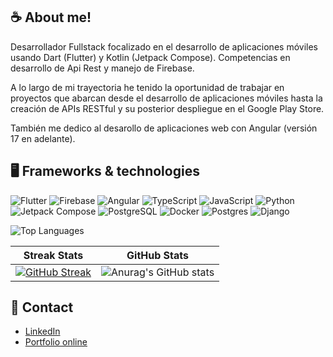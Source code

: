 

## ☕ About me! 

Desarrollador Fullstack focalizado en el desarrollo de aplicaciones móviles usando Dart (Flutter) y Kotlin (Jetpack Compose). Competencias en desarrollo de Api Rest y manejo de Firebase.

A lo largo de mi trayectoria he tenido la oportunidad de trabajar en proyectos que abarcan desde el desarrollo de aplicaciones móviles hasta la creación de APIs RESTful y su posterior despliegue en el Google Play Store. 

También me dedico al desarollo de aplicaciones web con Angular (versión 17 en adelante).


## 🖥️ Frameworks & technologies

![Flutter](https://img.icons8.com/fluency/48/000000/flutter.png)
![Firebase](https://img.icons8.com/color/48/firebase.png)
![Angular](https://img.icons8.com/fluency/48/000000/angularjs.png)
![TypeScript](https://img.icons8.com/fluency/48/000000/typescript.png)
![JavaScript](https://img.icons8.com/fluency/48/000000/javascript.png)
![Python](https://img.icons8.com/fluency/48/000000/python.png)
![Jetpack Compose](https://img.icons8.com/fluency/48/000000/android.png) <!-- Jetpack Compose -->
![PostgreSQL](https://img.icons8.com/fluency/48/000000/database.png) <!-- Reemplazo -->
![Docker](https://camo.githubusercontent.com/869b011ef3778c6dce9288ee988f59caec696153e3afb7219d858c05d317e368/68747470733a2f2f736b696c6c69636f6e732e6465762f69636f6e733f693d646f636b6572)
![Postgres](https://camo.githubusercontent.com/8ac99a8f9df10832e35eb2fb7fad603424fa19b103551cdebf76cbae20d9ef0c/68747470733a2f2f736b696c6c69636f6e732e6465762f69636f6e733f693d706f737467726573)
![Django](https://camo.githubusercontent.com/0f0e15aef74036399b03911fdc5b9765dd4faf8e09a4a28499cbede28a2b5f48/68747470733a2f2f736b696c6c69636f6e732e6465762f69636f6e733f693d646a616e676f)


![Top Languages](https://github-readme-stats.vercel.app/api/top-langs/?username=fjzamora93&hide=jupyter%20notebook,javascript,html,css,ejs,xml,powershell,c,cython,c%2B%2B&layout=compact)

| Streak Stats                                                                 | GitHub Stats                                                             |
|------------------------------------------------------------------------------|---------------------------------------------------------------------------|
| [![GitHub Streak](https://streak-stats.vercel.app?user=fjzamora93)](https://git.io/streak-stats) | ![Anurag's GitHub stats](https://github-readme-stats.vercel.app/api?username=fjzamora93&show_icons=true) |


## 📧 Contact
- [LinkedIn](https://www.linkedin.com/in/fjzamora/)
- [Portfolio online](https://fjzamora93.github.io/Portfolio/)
